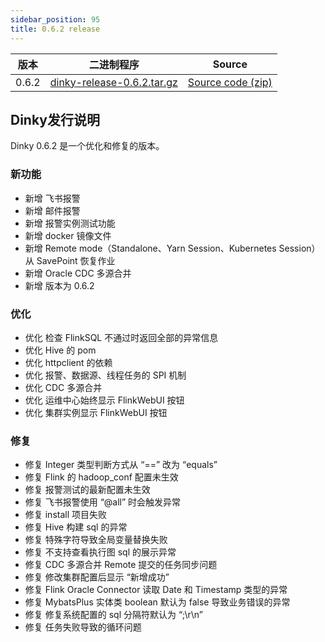 ```yaml
---
sidebar_position: 95
title: 0.6.2 release
---
```




| 版本    | 二进制程序                                                                                                                | Source                                                                               |
|-------|----------------------------------------------------------------------------------------------------------------------|--------------------------------------------------------------------------------------|
| 0.6.2 | [dinky-release-0.6.2.tar.gz](https://github.com/DataLinkDC/dinky/releases/download/0.6.2/dinky-release-0.6.2.tar.gz) | [Source code (zip)](https://github.com/DataLinkDC/dinky/archive/refs/tags/0.6.2.zip) |


## Dinky发行说明

Dinky 0.6.2 是一个优化和修复的版本。

### 新功能

- 新增 飞书报警
- 新增 邮件报警
- 新增 报警实例测试功能
- 新增 docker 镜像文件
- 新增 Remote mode（Standalone、Yarn Session、Kubernetes Session）从 SavePoint 恢复作业
- 新增 Oracle CDC 多源合并
- 新增 版本为 0.6.2

### 优化

- 优化 检查 FlinkSQL 不通过时返回全部的异常信息
- 优化 Hive 的 pom
- 优化 httpclient 的依赖
- 优化 报警、数据源、线程任务的 SPI 机制
- 优化 CDC 多源合并
- 优化 运维中心始终显示 FlinkWebUI 按钮
- 优化 集群实例显示 FlinkWebUI 按钮

### 修复

- 修复 Integer 类型判断方式从 “==” 改为 “equals”
- 修复 Flink 的 hadoop_conf 配置未生效
- 修复 报警测试的最新配置未生效
- 修复 飞书报警使用 “@all” 时会触发异常
- 修复 install 项目失败
- 修复 Hive 构建 sql 的异常
- 修复 特殊字符导致全局变量替换失败
- 修复 不支持查看执行图 sql 的展示异常
- 修复 CDC 多源合并 Remote 提交的任务同步问题
- 修复 修改集群配置后显示 “新增成功”
- 修复 Flink Oracle Connector 读取 Date 和 Timestamp 类型的异常
- 修复 MybatsPlus 实体类 boolean 默认为 false 导致业务错误的异常
- 修复 修复系统配置的 sql 分隔符默认为 “;\r\n”
- 修复 任务失败导致的循环问题
